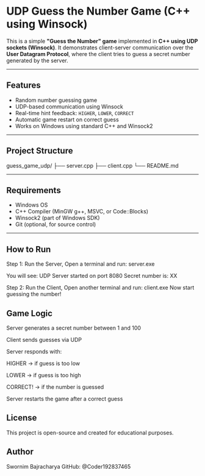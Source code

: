 # UDP Guess the Number Game (C++ using Winsock)

This is a simple **"Guess the Number" game** implemented in **C++ using UDP sockets (Winsock)**. It demonstrates client-server communication over the **User Datagram Protocol**, where the client tries to guess a secret number generated by the server.

---

## Features

- Random number guessing game
- UDP-based communication using Winsock
- Real-time hint feedback: `HIGHER`, `LOWER`, `CORRECT`
- Automatic game restart on correct guess
- Works on Windows using standard C++ and Winsock2

---

## Project Structure

guess_game_udp/
├── server.cpp 
├── client.cpp 
└── README.md 


---

##  Requirements

- Windows OS
- C++ Compiler (MinGW g++, MSVC, or Code::Blocks)
- Winsock2 (part of Windows SDK)
- Git (optional, for source control)

---

## How to Run
Step 1: Run the Server,
Open a terminal and run: server.exe

You will see:
UDP Server started on port 8080
Secret number is: XX

Step 2: Run the Client,
Open another terminal and run: client.exe
Now start guessing the number!

## Game Logic
Server generates a secret number between 1 and 100

Client sends guesses via UDP

Server responds with:

HIGHER → if guess is too low

LOWER → if guess is too high

CORRECT! → if the number is guessed

Server restarts the game after a correct guess

## License
This project is open-source and created for educational purposes.

## Author
Swornim Bajracharya
GitHub: @Coder192837465


